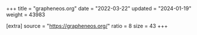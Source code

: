 +++
title = "grapheneos.org"
date = "2022-03-22"
updated = "2024-01-19"
weight = 43983

[extra]
source = "https://grapheneos.org/"
ratio = 8
size = 43
+++
